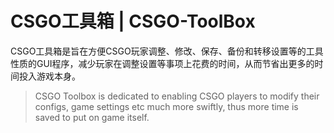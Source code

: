 # CSGO工具箱 | CSGO-ToolBox

CSGO工具箱是旨在方便CSGO玩家调整、修改、保存、备份和转移设置等的工具性质的GUI程序，减少玩家在调整设置等事项上花费的时间，从而节省出更多的时间投入游戏本身。

> CSGO Toolbox is dedicated to enabling CSGO players to modify their configs, game settings etc much more swiftly, thus more time is saved to put on game itself.
